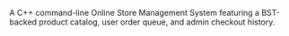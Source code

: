 A C++ command-line Online Store Management System featuring a BST-backed product catalog, user order queue, and admin checkout history.







